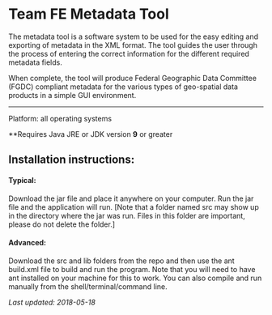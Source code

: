 # Team FE Metadata Tool
The metadata tool is a software system to be used for the easy editing and exporting of metadata in the XML format.
The tool guides the user through the process of entering the correct information for the different required metadata fields.

When complete, the tool will produce Federal Geographic Data Committee (FGDC) compliant metadata for the various types of geo-spatial data products in a simple GUI environment.

---
Platform: all operating systems

**Requires Java JRE or JDK version **9** or greater

## Installation instructions:

#### Typical: 
Download the jar file and place it anywhere on your computer. Run the jar file and the application will run.
[Note that a folder named src may show up in the directory where the jar was run. Files in this folder are important, please do not delete the folder.]

#### Advanced:
Download the src and lib folders from the repo and then use the ant build.xml file to build and run the program.
Note that you will need to have ant installed on your machine for this to work.
You can also compile and run manually from the shell/terminal/command line.

_Last updated: 2018-05-18_
